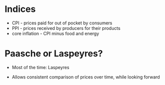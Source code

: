 # Indices

- CPI - prices paid for out of pocket by consumers
- PPI - prices received by producers for their products
- core inflation - CPI minus food and energy

# Paasche or Laspeyres?

- Most of the time: Laspeyres

- Allows consistent comparison of prices over time, while looking forward
